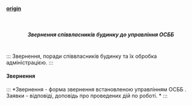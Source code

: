 #### [origin](https://osbb-gr-44.web.app/#/appeals)

<h5 align="center">
  <br>
     <div class="appeals-logo-200"></div>
   <br>
    Звернення співвласників будинку до управління ОСББ
  <br>
  <br>
</h5>


:::
 Звернення, поради співвласників будинку та їх обробка адміністрацією.
:::


#### Звернення

:::
*Звернення - форма звернення встановленою управлінням ОСББ . Заявки - відповіді, доповідь про проведених дій по роботі. *
:::
